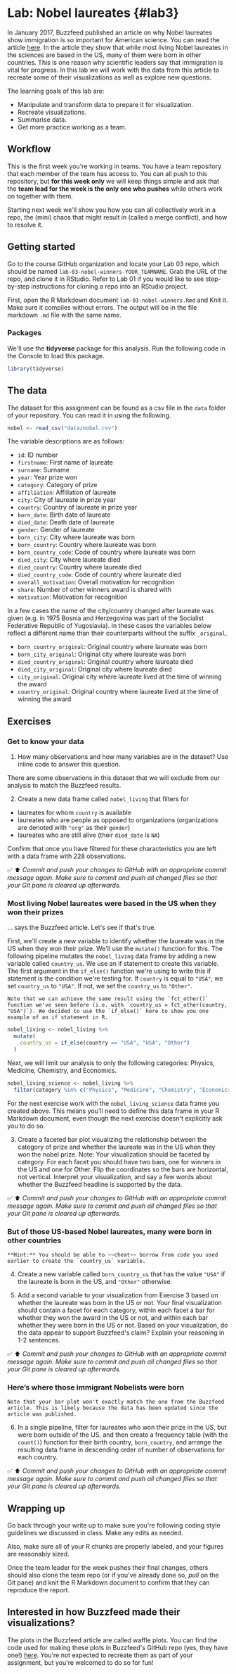 # Lab: Nobel laureates {#lab3}




In January 2017, Buzzfeed published an article on why Nobel laureates show 
immigration is so important for American science. You can read the article 
[here](https://www.buzzfeednews.com/article/peteraldhous/immigration-and-science). In the article they show that while most living Nobel laureates in the 
sciences are based in the US, many of them were born in other countries. 
This is one reason why scientific leaders say that immigration is vital for progress. In this lab we will work with the data from this article to 
recreate some of their visualizations as well as explore new questions.

The learning goals of this lab are:

- Manipulate and transform data to prepare it for visualization.
- Recreate visualizations.
- Summarise data.
- Get more practice working as a team.

## Workflow

This is the first week you're working in teams. You have a team repository that each member of the team has access to. You can all push to this repository, but **for this week only** we will keep things simple and ask that the **team lead for the week is the only one who pushes** while others work on together with them.

Starting next week we'll show you how you can all collectively work in a repo, the (mini) chaos that might result in (called a merge conflict), and how to resolve it.

## Getting started

Go to the course GitHub organization and locate your Lab 03 repo, which should be named `lab-03-nobel-winners-YOUR_TEAMNAME`. Grab the URL of the repo, and clone it in RStudio. Refer to Lab 01 if you would like to see step-by-step instructions for cloning a repo into an RStudio project.

First, open the R Markdown document `lab-03-nobel-winners.Rmd` and Knit it. Make sure it compiles without errors. The output will be in the file markdown `.md` file with the same name.

### Packages

We'll use the **tidyverse** package for this analysis. Run the following code in the Console to load this package.


```r
library(tidyverse)
```

## The data

The dataset for this assignment can be found as a csv file in the `data` folder of your repository. You can read it in using the following.


```r
nobel <- read_csv("data/nobel.csv")
```

The variable descriptions are as follows:

- `id`: ID number
- `firstname`: First name of laureate
- `surname`: Surname 
- `year`: Year prize won
- `category`: Category of prize
- `affiliation`: Affiliation of laureate
- `city`: City of laureate in prize year
- `country`: Country of laureate in prize year
- `born_date`: Birth date of laureate
- `died_date`: Death date of laureate
- `gender`: Gender of laureate
- `born_city`: City where laureate was born
- `born_country`: Country where laureate was born
- `born_country_code`: Code of country where laureate was born
- `died_city`: City where laureate died
- `died_country`: Country where laureate died
- `died_country_code`: Code of country where laureate died
- `overall_motivation`: Overall motivation for recognition
- `share`: Number of other winners award is shared with
- `motivation`: Motivation for recognition

In a few cases the name of the city/country changed after laureate was given (e.g. in 1975 Bosnia and Herzegovina was part of the Socialist Federative Republic of Yugoslavia). In these cases the variables below reflect a different name than their counterparts without the suffix `_original`.

- `born_country_original`: Original country where laureate was born
- `born_city_original`: Original city where laureate was born
- `died_country_original`: Original country where laureate died
- `died_city_original`: Original city where laureate died
- `city_original`: Original city where laureate lived at the time of winning the award
- `country_original`: Original country where laureate lived at the time of winning the award

## Exercises

### Get to know your data

1. How many observations and how many variables are in the dataset? Use inline code to answer this question.

There are some observations in this dataset that we will exclude from our analysis to match the Buzzfeed results.

2. Create a new data frame called `nobel_living` that filters for
  - laureates for whom `country` is available
  - laureates who are people as opposed to organizations (organizations are denoted with `"org"` as their `gender`)
  - laureates who are still alive (their `died_date` is `NA`)
  
Confirm that once you have filtered for these characteristics you are left with a data frame with 228 observations.

✅ ⬆️ *Commit and push your changes to GitHub with an appropriate commit message again. Make sure to commit and push all changed files so that your Git pane is cleared up afterwards.*

### Most living Nobel laureates were based in the US when they won their prizes

... says the Buzzfeed article. Let's see if that's true.

First, we'll create a new variable to identify whether the laureate was in the US when they won their prize. We'll use the `mutate()` function for this. The following pipeline mutates the `nobel_living` data frame by adding a new variable called `country_us`. We use an if statement to create this variable. The first argument in the `if_else()` function we're using to write this if statement is the condition we're testing for. If `country` is equal to `"USA"`, we set `country_us` to `"USA"`. If not, we set the `country_us` to `"Other"`.


```marginfigure
Note that we can achieve the same result using the `fct_other()` function we've seen before (i.e. with `country_us = fct_other(country, "USA")`). We decided to use the `if_else()` here to show you one example of an if statement in R.
```


```r
nobel_living <- nobel_living %>%
  mutate(
    country_us = if_else(country == "USA", "USA", "Other")
  )
```

Next, we will limit our analysis to only the following categories: Physics, Medicine, Chemistry, and Economics.


```r
nobel_living_science <- nobel_living %>%
  filter(category %in% c("Physics", "Medicine", "Chemistry", "Economics"))
```

For the next exercise work with the `nobel_living_science` data frame you created above. This means you'll need to define this data frame in your R Markdown document, even though the next exercise doesn't explicitly ask you to do so.

3. Create a faceted bar plot visualizing the relationship between the category of prize and whether the laureate was in the US when they won the nobel prize. Note: Your visualization should be faceted by category. For each facet you should have two bars, one for winners in the US and one for Other. Flip the coordinates so the bars are horizontal, not vertical. Interpret your visualization, and say a few words about whether the Buzzfeed headline is supported by the data.

✅ ⬆️ *Commit and push your changes to GitHub with an appropriate commit message again. Make sure to commit and push all changed files so that your Git pane is cleared up afterwards.*

### But of those US-based Nobel laureates, many were born in other countries


```marginfigure
**Hint:** You should be able to ~~cheat~~ borrow from code you used earlier to create the `country_us` variable.
```

4. Create a new variable called `born_country_us` that has the value `"USA"` if the laureate is born in the US, and `"Other"` otherwise.

5. Add a second variable to your visualization from Exercise 3 based on whether the laureate was born in the US or not. Your final visualization should contain a facet for each category, within each facet a bar for whether they won the award in the US or not, and within each bar whether they were born in the US or not. Based on your visualization, do the data appear to support Buzzfeed's claim? Explain your reasoning in 1-2 sentences.

✅ ⬆️ *Commit and push your changes to GitHub with an appropriate commit message again. Make sure to commit and push all changed files so that your Git pane is cleared up afterwards.*

### Here’s where those immigrant Nobelists were born


```marginfigure
Note that your bar plot won't exactly match the one from the Buzzfeed article. This is likely because the data has been updated since the article was published.
```

6. In a single pipeline, filter for laureates who won their prize in the US, but were born outside of the US, and then create a frequency table (with the `count()`) function for their birth country, `born_country`, and arrange the resulting data frame in descending order of number of observations for each country.

✅ ⬆️ *Commit and push your changes to GitHub with an appropriate commit message again. Make sure to commit and push all changed files so that your Git pane is cleared up afterwards.*

## Wrapping up

Go back through your write up to make sure you're following coding style guidelines we discussed in class. Make any edits as needed.

Also, make sure all of your R chunks are properly labeled, and your figures are reasonably sized.

Once the team leader for the week pushes their final changes, others should also clone the team repo (or if you've already done so, *pull* on the Git pane) and knit the R Markdown document to confirm that they can reproduce the report.

## Interested in how Buzzfeed made their visualizations?

The plots in the Buzzfeed article are called waffle plots. You can find the code used for making these plots in Buzzfeed's GitHub repo (yes, they have one!) [here](https://buzzfeednews.github.io/2017-01-immigration-and-science/). You're not expected to recreate them as part of your assignment, but you're welcomed to do so for fun!
